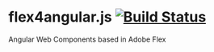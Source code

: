 flex4angular.js [![Build Status](https://travis-ci.org/brouercode/flex4angular.js.svg?branch=master)](https://travis-ci.org/brouercode/flex4angular.js)
===============

Angular Web Components based in Adobe Flex
